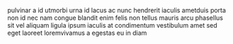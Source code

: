 pulvinar a id utmorbi urna id lacus ac nunc hendrerit iaculis ametduis porta non
id nec nam congue blandit enim felis non tellus mauris arcu phasellus sit vel
aliquam ligula ipsum iaculis at condimentum vestibulum amet sed eget laoreet
loremvivamus a egestas eu in diam